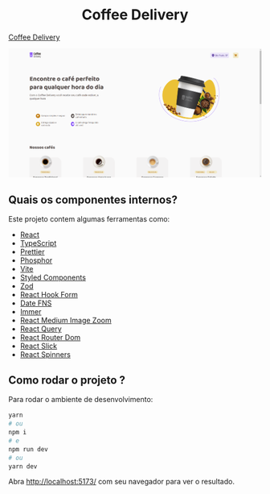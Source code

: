 <h1 align="center">
  Coffee Delivery
</h1>


[Coffee Delivery](https://coffee-delivery-alpha-one.vercel.app/)

![demo](https://raw.githubusercontent.com/alisson-amaral-silva/coffee-delivery/main/public/coffee-delivery.png)

## Quais os componentes internos?

Este projeto contem algumas ferramentas como:

- [React](https://reactjs.org/)
- [TypeScript](https://www.typescriptlang.org/)
- [Prettier](https://prettier.io/)
- [Phosphor](https://phosphoricons.com/)
- [Vite](https://vitejs.dev/)
- [Styled Components](https://styled-components.com/)
- [Zod](https://github.com/colinhacks/zod)
- [React Hook Form](https://react-hook-form.com/)
- [Date FNS](https://date-fns.org/)
- [Immer](https://github.com/immerjs/immer)
- [React Medium Image Zoom](https://rpearce.github.io/react-medium-image-zoom/)
- [React Query](https://react-query-v3.tanstack.com/)
- [React Router Dom](https://reactrouter.com/en/main)
- [React Slick](https://react-slick.neostack.com/)
- [React Spinners](https://www.davidhu.io/react-spinners/)

## Como rodar o projeto ?

Para rodar o ambiente de desenvolvimento:

```bash
yarn
# ou
npm i
# e
npm run dev
# ou
yarn dev
```

Abra [http://localhost:5173/](http://localhost:5173) com seu navegador para ver o resultado.
